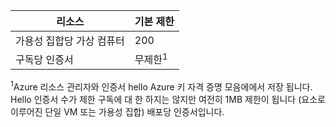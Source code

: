 | 리소스 | 기본 제한 |
| --- | --- |
| 가용성 집합당 가상 컴퓨터 | 200 |
| 구독당 인증서 |무제한<sup>1</sup> |

<sup>1</sup>Azure 리소스 관리자와 인증서 hello Azure 키 자격 증명 모음에에서 저장 됩니다. Hello 인증서 수가 제한 구독에 대 한 하지는 않지만 여전히 1MB 제한이 됩니다 (요소로 이루어진 단일 VM 또는 가용성 집합) 배포당 인증서입니다.

